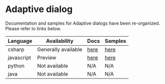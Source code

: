 # Adaptive dialog

Documentation and samples for Adaptive dialogs have been re-organized. Please refer to links below. 

| Language     | Availability          | Docs         | Samples      |
|--------------|-----------------------|--------------|--------------|
| csharp       | Generally available   | [here][1]    | [here][2]    |
| javascript   | Preview               | [here][1]    | [here][3]    |
| python       | Not available         | N/A          | N/A          |
| java         | Not available         | N/A          | N/A          |

[1]:https://aka.ms/adaptive-dialogs
[2]:https://aka.ms/adaptive-dialogs-csharp-samples
[3]:https://aka.ms/adaptive-dialogs-js-samples